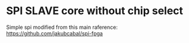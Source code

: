# SPI SLAVE core without chip select

Simple spi modified from this main raference: https://github.com/jakubcabal/spi-fpga